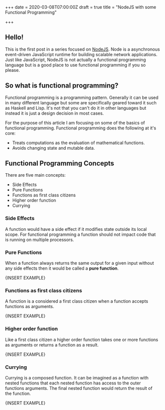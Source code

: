 +++
date = 2020-03-08T07:00:00Z
draft = true
title = "NodeJS with some Functional Programming"

+++
## Hello!

This is the first post in a series focused on [NodeJS](https://nodejs.org/en/about/ "NodeJS"). Node is a asynchronous event-driven JavaScript runtime for building scalable network applications. Just like JavaScript, NodeJS is not actually a functional programming language but is a good place to use functional programming if you so please.

## So what is functional programming?

Functional programming is a programming pattern. Generally it can be used in many different language but some are specifically geared toward it such as Haskell and Lisp. It's not that you can't do it in other languages but instead it is just a design decision in most cases.

For the purpose of this article I am focusing on some of the basics of functional programming. Functional programming does the following at it's core:

* Treats computations as the evaluation of mathematical functions.
* Avoids changing state and mutable data.

## Functional Programming Concepts

There are five main concepts:

* Side Effects
* Pure Functions
* Functions as first class citizens
* Higher order function
* Currying

### Side Effects

A function would have a side effect if it modifies state outside its local scope. For functional programming a function should not impact code that is running on multiple processors.

### Pure Functions

When a function always returns the same output for a given input without any side effects then it would be called a **pure function**.

{INSERT EXAMPLE}

### Functions as first class citizens

A function is a considered a first class citizen when a function accepts functions as arguments.

{INSERT EXAMPLE}

### Higher order function

Like a first class citizen a higher order function takes one or more functions as arguments or returns a function as a result.

{INSERT EXAMPLE}

### Currying

Currying is a composed function. It can be imagined as a function with nested functions that each nested function has access to the outer functions arguments. The final nested function would return the result of the function.

{INSERT EXAMPLE}